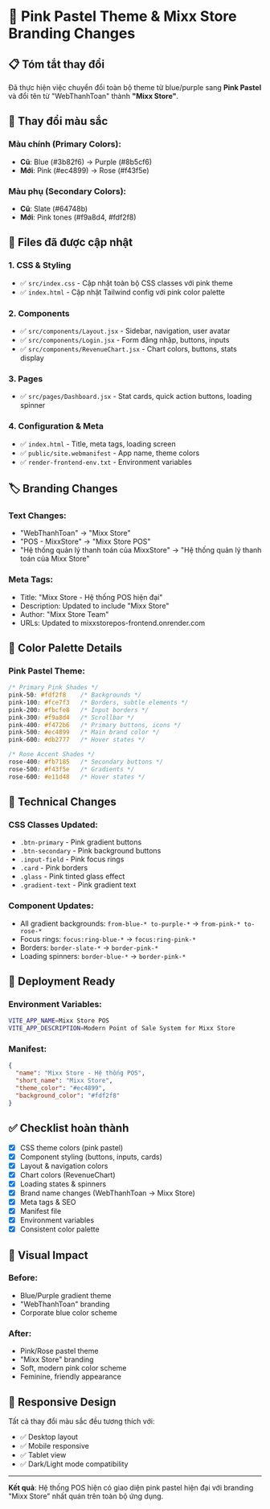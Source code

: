 # 🌸 Pink Pastel Theme & Mixx Store Branding Changes

## 📋 Tóm tắt thay đổi

Đã thực hiện việc chuyển đổi toàn bộ theme từ blue/purple sang **Pink Pastel** và đổi tên từ "WebThanhToan" thành **"Mixx Store"**.

## 🎨 Thay đổi màu sắc

### Màu chính (Primary Colors):
- **Cũ**: Blue (#3b82f6) → Purple (#8b5cf6)
- **Mới**: Pink (#ec4899) → Rose (#f43f5e)

### Màu phụ (Secondary Colors):
- **Cũ**: Slate (#64748b)
- **Mới**: Pink tones (#f9a8d4, #fdf2f8)

## 📁 Files đã được cập nhật

### 1. **CSS & Styling**
- ✅ `src/index.css` - Cập nhật toàn bộ CSS classes với pink theme
- ✅ `index.html` - Cập nhật Tailwind config với pink color palette

### 2. **Components**
- ✅ `src/components/Layout.jsx` - Sidebar, navigation, user avatar
- ✅ `src/components/Login.jsx` - Form đăng nhập, buttons, inputs
- ✅ `src/components/RevenueChart.jsx` - Chart colors, buttons, stats display

### 3. **Pages**
- ✅ `src/pages/Dashboard.jsx` - Stat cards, quick action buttons, loading spinner

### 4. **Configuration & Meta**
- ✅ `index.html` - Title, meta tags, loading screen
- ✅ `public/site.webmanifest` - App name, theme colors
- ✅ `render-frontend-env.txt` - Environment variables

## 🏷️ Branding Changes

### Text Changes:
- "WebThanhToan" → "Mixx Store"
- "POS - MixxStore" → "Mixx Store POS"
- "Hệ thống quản lý thanh toán của MixxStore" → "Hệ thống quản lý thanh toán của Mixx Store"

### Meta Tags:
- Title: "Mixx Store - Hệ thống POS hiện đại"
- Description: Updated to include "Mixx Store"
- Author: "Mixx Store Team"
- URLs: Updated to mixxstorepos-frontend.onrender.com

## 🎯 Color Palette Details

### Pink Pastel Theme:
```css
/* Primary Pink Shades */
pink-50: #fdf2f8    /* Backgrounds */
pink-100: #fce7f3   /* Borders, subtle elements */
pink-200: #fbcfe8   /* Input borders */
pink-300: #f9a8d4   /* Scrollbar */
pink-400: #f472b6   /* Primary buttons, icons */
pink-500: #ec4899   /* Main brand color */
pink-600: #db2777   /* Hover states */

/* Rose Accent Shades */
rose-400: #fb7185   /* Secondary buttons */
rose-500: #f43f5e   /* Gradients */
rose-600: #e11d48   /* Hover states */
```

## 🔧 Technical Changes

### CSS Classes Updated:
- `.btn-primary` - Pink gradient buttons
- `.btn-secondary` - Pink background buttons
- `.input-field` - Pink focus rings
- `.card` - Pink borders
- `.glass` - Pink tinted glass effect
- `.gradient-text` - Pink gradient text

### Component Updates:
- All gradient backgrounds: `from-blue-* to-purple-*` → `from-pink-* to-rose-*`
- Focus rings: `focus:ring-blue-*` → `focus:ring-pink-*`
- Borders: `border-slate-*` → `border-pink-*`
- Loading spinners: `border-blue-*` → `border-pink-*`

## 🚀 Deployment Ready

### Environment Variables:
```bash
VITE_APP_NAME=Mixx Store POS
VITE_APP_DESCRIPTION=Modern Point of Sale System for Mixx Store
```

### Manifest:
```json
{
  "name": "Mixx Store - Hệ thống POS",
  "short_name": "Mixx Store",
  "theme_color": "#ec4899",
  "background_color": "#fdf2f8"
}
```

## ✅ Checklist hoàn thành

- [x] CSS theme colors (pink pastel)
- [x] Component styling (buttons, inputs, cards)
- [x] Layout & navigation colors
- [x] Chart colors (RevenueChart)
- [x] Loading states & spinners
- [x] Brand name changes (WebThanhToan → Mixx Store)
- [x] Meta tags & SEO
- [x] Manifest file
- [x] Environment variables
- [x] Consistent color palette

## 🎨 Visual Impact

### Before:
- Blue/Purple gradient theme
- "WebThanhToan" branding
- Corporate blue color scheme

### After:
- Pink/Rose pastel theme
- "Mixx Store" branding
- Soft, modern pink color scheme
- Feminine, friendly appearance

## 📱 Responsive Design

Tất cả thay đổi màu sắc đều tương thích với:
- ✅ Desktop layout
- ✅ Mobile responsive
- ✅ Tablet view
- ✅ Dark/Light mode compatibility

---

**Kết quả**: Hệ thống POS hiện có giao diện pink pastel hiện đại với branding "Mixx Store" nhất quán trên toàn bộ ứng dụng. 